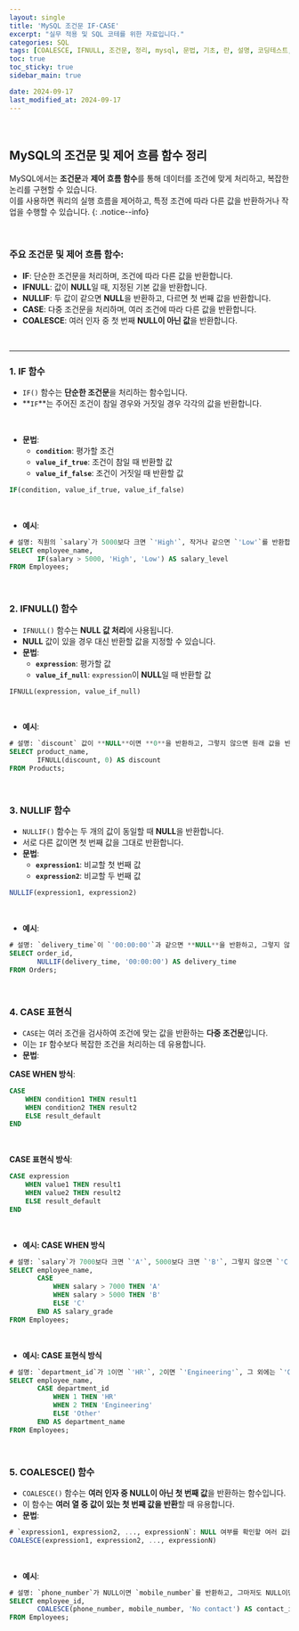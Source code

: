 ```yaml
---
layout: single
title: 'MySQL 조건문 IF·CASE'
excerpt: "실무 적용 및 SQL 코테를 위한 자료입니다."
categories: SQL
tags: [COALESCE, IFNULL, 조건문, 정리, mysql, 문법, 기초, 란, 설명, 코딩테스트, 코테, 정의]
toc: true
toc_sticky: true
sidebar_main: true

date: 2024-09-17
last_modified_at: 2024-09-17
---
```


<br>

## MySQL의 조건문 및 제어 흐름 함수 정리

MySQL에서는 **조건문**과 **제어 흐름 함수**를 통해 데이터를 조건에 맞게 처리하고, 복잡한 논리를 구현할 수 있습니다. <br> 이를 사용하면 쿼리의 실행 흐름을 제어하고, 특정 조건에 따라 다른 값을 반환하거나 작업을 수행할 수 있습니다.
{: .notice--info}

<br>

### 주요 조건문 및 제어 흐름 함수:

- **IF**: 단순한 조건문을 처리하며, 조건에 따라 다른 값을 반환합니다.
- **IFNULL**: 값이 **NULL**일 때, 지정된 기본 값을 반환합니다. 
- **NULLIF**: 두 값이 같으면 **NULL**을 반환하고, 다르면 첫 번째 값을 반환합니다. 
- **CASE**: 다중 조건문을 처리하며, 여러 조건에 따라 다른 값을 반환합니다. 
- **COALESCE**: 여러 인자 중 첫 번째 **NULL이 아닌 값**을 반환합니다.

<br>

---

### 1. IF 함수

- `IF()` 함수는 **단순한 조건문**을 처리하는 함수입니다. 
- **`IF`**는 주어진 조건이 참일 경우와 거짓일 경우 각각의 값을 반환합니다.

<br>

- **문법**:
  - **`condition`**: 평가할 조건
  - **`value_if_true`**: 조건이 참일 때 반환할 값
  - **`value_if_false`**: 조건이 거짓일 때 반환할 값
  
```sql
IF(condition, value_if_true, value_if_false)
```

<br>

- **예시**:

```sql
# 설명: 직원의 `salary`가 5000보다 크면 `'High'`, 작거나 같으면 `'Low'`를 반환합니다.
SELECT employee_name, 
       IF(salary > 5000, 'High', 'Low') AS salary_level
FROM Employees;
```

<br>

### 2. IFNULL() 함수

- `IFNULL()` 함수는 **NULL 값 처리**에 사용됩니다. 
- **NULL** 값이 있을 경우 대신 반환할 값을 지정할 수 있습니다.
- **문법**:
  - **`expression`**: 평가할 값
  - **`value_if_null`**: `expression`이 **NULL**일 때 반환할 값

```sql
IFNULL(expression, value_if_null)
```

<br>

- **예시**:

```sql
# 설명: `discount` 값이 **NULL**이면 **0**을 반환하고, 그렇지 않으면 원래 값을 반환합니다.
SELECT product_name, 
       IFNULL(discount, 0) AS discount
FROM Products;
```

<br>

### 3. NULLIF 함수

- `NULLIF()` 함수는 두 개의 값이 동일할 때 **NULL**을 반환합니다. 
- 서로 다른 값이면 첫 번째 값을 그대로 반환합니다.
- **문법**:
  - **`expression1`**: 비교할 첫 번째 값
  - **`expression2`**: 비교할 두 번째 값

```sql
NULLIF(expression1, expression2)
```

<br>


- **예시**:

```sql
# 설명: `delivery_time`이 `'00:00:00'`과 같으면 **NULL**을 반환하고, 그렇지 않으면 원래 값을 반환합니다.
SELECT order_id, 
       NULLIF(delivery_time, '00:00:00') AS delivery_time
FROM Orders;
```

<br>

### 4. CASE 표현식

- `CASE`는 여러 조건을 검사하여 조건에 맞는 값을 반환하는 **다중 조건문**입니다. 
- 이는 `IF` 함수보다 복잡한 조건을 처리하는 데 유용합니다.
- **문법**:

**CASE WHEN 방식**:
```sql
CASE
    WHEN condition1 THEN result1
    WHEN condition2 THEN result2
    ELSE result_default
END
```

<br>

**CASE 표현식 방식**:
```sql
CASE expression
    WHEN value1 THEN result1
    WHEN value2 THEN result2
    ELSE result_default
END
```

<br>

- **예시: CASE WHEN 방식**

```sql
# 설명: `salary`가 7000보다 크면 `'A'`, 5000보다 크면 `'B'`, 그렇지 않으면 `'C'`를 반환합니다.
SELECT employee_name,
       CASE
           WHEN salary > 7000 THEN 'A'
           WHEN salary > 5000 THEN 'B'
           ELSE 'C'
       END AS salary_grade
FROM Employees;
```

<br>

- **예시: CASE 표현식 방식**

```sql
# 설명: `department_id`가 1이면 `'HR'`, 2이면 `'Engineering'`, 그 외에는 `'Other'`를 반환합니다.
SELECT employee_name,
       CASE department_id
           WHEN 1 THEN 'HR'
           WHEN 2 THEN 'Engineering'
           ELSE 'Other'
       END AS department_name
FROM Employees;
```

<br>

### 5. COALESCE() 함수

- `COALESCE()` 함수는 **여러 인자 중 NULL이 아닌 첫 번째 값**을 반환하는 함수입니다. 
- 이 함수는 **여러 열 중 값이 있는 첫 번째 값을 반환**할 때 유용합니다.
- **문법**:

```sql
# `expression1, expression2, ..., expressionN`: NULL 여부를 확인할 여러 값을 나열합니다.
COALESCE(expression1, expression2, ..., expressionN)
```

<br>

- **예시**:

```sql
# 설명: `phone_number`가 NULL이면 `mobile_number`를 반환하고, 그마저도 NULL이면 `'No contact'`을 반환합니다.
SELECT employee_id,
       COALESCE(phone_number, mobile_number, 'No contact') AS contact_info
FROM Employees;
```

<br>


